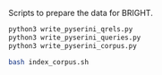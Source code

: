 Scripts to prepare the data for BRIGHT.

```bash
python3 write_pyserini_qrels.py
python3 write_pyserini_queries.py
python3 write_pyserini_corpus.py

bash index_corpus.sh
```
